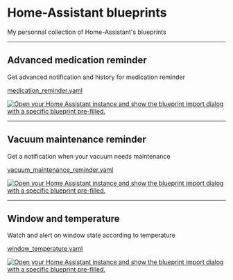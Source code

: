 # Home-Assistant blueprints

My personnal collection of Home-Assistant's blueprints

---

## Advanced medication reminder

Get advanced notification and history for medication reminder

[medication_reminder.yaml](blueprints/medication_reminder.yaml)

[![Open your Home Assistant instance and show the blueprint import dialog with a specific blueprint pre-filled.](https://my.home-assistant.io/badges/blueprint_import.svg)](https://my.home-assistant.io/redirect/blueprint_import/?blueprint_url=https%3A%2F%2Fraw.githubusercontent.com%2FAohzan%2Fhass-blueprints%2Fmain%2Fblueprints%2Fmedication_reminder.yaml)

---

## Vacuum maintenance reminder

Get a notification when your vacuum needs maintenance

[vacuum_maintenance_reminder.yaml](blueprints/vacuum_maintenance_reminder.yaml)

[![Open your Home Assistant instance and show the blueprint import dialog with a specific blueprint pre-filled.](https://my.home-assistant.io/badges/blueprint_import.svg)](https://my.home-assistant.io/redirect/blueprint_import/?blueprint_url=https%3A%2F%2Fraw.githubusercontent.com%2FAohzan%2Fhass-blueprints%2Fmain%2Fblueprints%2Fvacuum_maintenance_reminder.yaml)

---

## Window and temperature

Watch and alert on window state according to temperature

[window_temperature.yaml](blueprints/window_temperature.yaml)

[![Open your Home Assistant instance and show the blueprint import dialog with a specific blueprint pre-filled.](https://my.home-assistant.io/badges/blueprint_import.svg)](https://my.home-assistant.io/redirect/blueprint_import/?blueprint_url=https%3A%2F%2Fraw.githubusercontent.com%2FAohzan%2Fhass-blueprints%2Fmain%2Fblueprints%2Fwindow_temperature.yaml)
